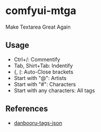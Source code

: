 # comfyui-mtga

Make Textarea Great Again

## Usage  

- Ctrl+/: Commentify
- Tab, Shirt+Tab: Indentify
- {, (: Auto-Close brackets
- Start with "@": Artists
- Start with "#": Characters
- Start with any characters: All tags

## References

- [danbooru-tags-json](https://github.com/shinich39/danbooru-tags-json)
